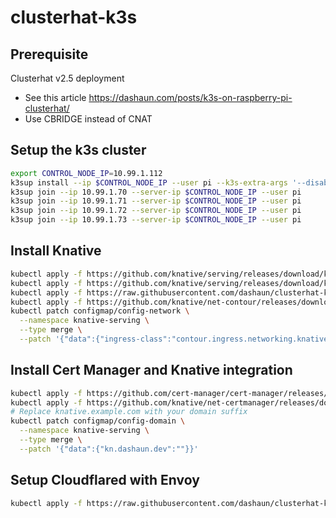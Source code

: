 # clusterhat-k3s

## Prerequisite

Clusterhat v2.5 deployment
 - See this article https://dashaun.com/posts/k3s-on-raspberry-pi-clusterhat/
 - Use CBRIDGE instead of CNAT

## Setup the k3s cluster

```bash
export CONTROL_NODE_IP=10.99.1.112
k3sup install --ip $CONTROL_NODE_IP --user pi --k3s-extra-args '--disable traefik' --merge --local-path ~/.kube/config --context clusterhat01
k3sup join --ip 10.99.1.70 --server-ip $CONTROL_NODE_IP --user pi
k3sup join --ip 10.99.1.71 --server-ip $CONTROL_NODE_IP --user pi
k3sup join --ip 10.99.1.72 --server-ip $CONTROL_NODE_IP --user pi
k3sup join --ip 10.99.1.73 --server-ip $CONTROL_NODE_IP --user pi
```

## Install Knative

```bash
kubectl apply -f https://github.com/knative/serving/releases/download/knative-v1.8.0/serving-crds.yaml
kubectl apply -f https://github.com/knative/serving/releases/download/knative-v1.8.0/serving-core.yaml
kubectl apply -f https://raw.githubusercontent.com/dashaun/clusterhat-k3s/main/contour.yaml
kubectl apply -f https://github.com/knative/net-contour/releases/download/knative-v1.8.0/net-contour.yaml
kubectl patch configmap/config-network \
  --namespace knative-serving \
  --type merge \
  --patch '{"data":{"ingress-class":"contour.ingress.networking.knative.dev"}}'
```

## Install Cert Manager and Knative integration

```bash
kubectl apply -f https://github.com/cert-manager/cert-manager/releases/download/v1.10.1/cert-manager.yaml
kubectl apply -f https://github.com/knative/net-certmanager/releases/download/knative-v1.8.0/release.yaml
# Replace knative.example.com with your domain suffix
kubectl patch configmap/config-domain \
  --namespace knative-serving \
  --type merge \
  --patch '{"data":{"kn.dashaun.dev":""}}'

```

## Setup Cloudflared with Envoy

```bash
kubectl apply -f https://raw.githubusercontent.com/dashaun/clusterhat-k3s/main/cloudflared.yaml
```
